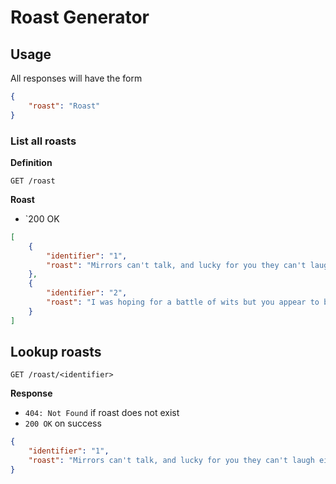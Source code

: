 # Roast Generator
## Usage

All responses will have the form

```json
{
    "roast": "Roast"
}
```

### List all roasts

**Definition**

`GET /roast`

**Roast**

- `200 OK

```json
[
    {
        "identifier": "1",
        "roast": "Mirrors can't talk, and lucky for you they can't laugh either"
    },
    {
        "identifier": "2",
        "roast": "I was hoping for a battle of wits but you appear to be unarmed."
    }
]
```

## Lookup roasts

`GET /roast/<identifier>`

**Response**

- `404: Not Found` if roast does not exist
- `200 OK` on success

```json
{
    "identifier": "1",
    "roast": "Mirrors can't talk, and lucky for you they can't laugh either"
}
```

